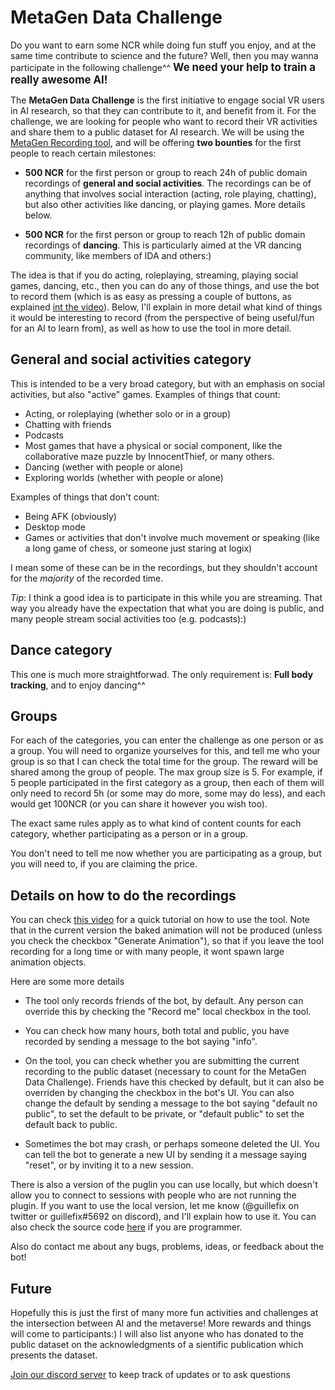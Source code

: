 # MetaGen Data Challenge

Do you want to earn some NCR while doing fun stuff you enjoy, and at the same time contribute to science and the future? Well, then you may wanna participate in the following challenge^^ <b><big>We need your help to train a really awesome AI!</big></b>

The **MetaGen Data Challenge** is the first initiative to engage social VR users in AI research, so that they can contribute to it, and benefit from it. For the challenge, we are looking for people who want to record their VR activities and share them to a public dataset for AI research. We will be using the [MetaGen Recording tool](https://www.youtube.com/watch?v=PgQmuIQYoBE&ab_channel=GuillermoValle), and will be offering **two bounties** for the first people to reach certain milestones:

* **500 NCR** for the first person or group to reach 24h of public domain recordings of **general and social activities**. The recordings can be of anything that involves social interaction (acting, role playing, chatting), but also other activities like dancing, or playing games. More details below.

* **500 NCR** for the first person or group to reach 12h of public domain recordings of **dancing**. This is particularly aimed at the VR dancing community, like members of IDA and others:)

The idea is that if you do acting, roleplaying, streaming, playing social games, dancing, etc., then you can do any of those things, and use the bot to record them (which is as easy as pressing a couple of buttons, as explained [int the video](https://www.youtube.com/watch?v=PgQmuIQYoBE&ab_channel=GuillermoValle)). Below, I'll explain in more detail what kind of things it would be interesting to record (from the perspective of being useful/fun for an AI to learn from), as well as how to use the tool in more detail.

## General and social activities category

This is intended to be a very broad category, but with an emphasis on social activities, but also "active" games.
Examples of things that count:

* Acting, or roleplaying (whether solo or in a group)
* Chatting with friends
* Podcasts
* Most games that have a physical or social component, like the collaborative maze puzzle by InnocentThief, or many others.
* Dancing (wether with people or alone)
* Exploring worlds (whether with people or alone)

Examples of things that don't count:

* Being AFK (obviously)
* Desktop mode
* Games or activities that don't involve much movement or speaking (like a long game of chess, or someone just staring at logix)

I mean some of these can be in the recordings, but they shouldn't account for the *majority* of the recorded time.

*Tip*: I think a good idea is to participate in this while you are streaming. That way you already have the expectation that what you are doing is public, and many people stream social activities too (e.g. podcasts):)

## Dance category

This one is much more straightforwad. The only requirement is: **Full body tracking**, and to enjoy dancing^^

## Groups

For each of the categories, you can enter the challenge as one person or as a group. You will need to organize yourselves for this, and tell me who your group is so that I can check the total time for the group. The reward will be shared among the group of people. The max group size is 5. For example, if 5 people participated in the first category as a group, then each of them will only need to record 5h (or some may do more, some may do less), and each would get 100NCR (or you can share it however you wish too).

The exact same rules apply as to what kind of content counts for each category, whether participating as a person or in a group.

You don't need to tell me now whether you are participating as a group, but you will need to, if you are claiming the price.

## Details on how to do the recordings

You can check [this video](https://www.youtube.com/watch?v=PgQmuIQYoBE&ab_channel=GuillermoValle) for a quick tutorial on how to use the tool. Note that in the current version the baked animation will not be produced (unless you check the checkbox "Generate Animation"), so that if you leave the tool recording for a long time or with many people, it wont spawn large animation objects.

Here are some more details

* The tool only records friends of the bot, by default. Any person can override this by checking the "Record me" local checkbox in the tool.

* You can check how many hours, both total and public, you have recorded by sending a message to the bot saying "info".

* On the tool, you can check whether you are submitting the current recording to the public dataset (necessary to count for the MetaGen Data Challenge). Friends have this checked by default, but it can also be overriden by changing the checkbox in the bot's UI. You can also change the default by sending a message to the bot saying "default no public", to set the default to be private, or "default public" to set the default back to public.

* Sometimes the bot may crash, or perhaps someone deleted the UI. You can tell the bot to generate a new UI by sending it a message saying "reset", or by inviting it to a new session.

There is also a version of the puglin you can use locally, but which doesn't allow you to connect to sessions with people who are not running the plugin. If you want to use the local version, let me know (@guillefix on twitter or guillefix#5692 on discord), and I'll explain how to use it. You can also check the source code [here](https://github.com/MetaGenAI/MetaGenNeos) if you are programmer.

Also do contact me about any bugs, problems, ideas, or feedback about the bot!

## Future

Hopefully this is just the first of many more fun activities and challenges at the intersection between AI and the metaverse! More rewards and things will come to participants:) I will also list anyone who has donated to the public dataset on the acknowledgments of a sientific publication which presents the dataset.

[Join our discord server](http://discord.gg/HQ8Crcw) to keep track of updates or to ask questions
